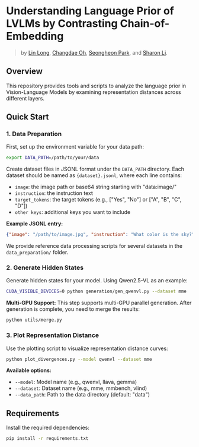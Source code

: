 # Understanding Language Prior of LVLMs by Contrasting Chain-of-Embedding

> by [Lin Long](https://llong-cs.github.io/llongme/), [Changdae Oh](https://changdaeoh.github.io/), [Seongheon Park](https://seongheon-96.github.io/), and [Sharon Li](https://pages.cs.wisc.edu/~sharonli/).

## Overview

This repository provides tools and scripts to analyze the language prior in Vision-Language Models by examining representation distances across different layers.

## Quick Start

### 1. Data Preparation

First, set up the environment variable for your data path:

```bash
export DATA_PATH=/path/to/your/data
```

Create dataset files in JSONL format under the `DATA_PATH` directory. Each dataset should be named as `{dataset}.jsonl`, where each line contains:

- `image`: the image path or base64 string starting with "data:image/"
- `instruction`: the instruction text
- `target_tokens`: the target tokens (e.g., ["Yes", "No"] or ["A", "B", "C", "D"])
- `other keys`: additional keys you want to include

**Example JSONL entry:**
```json
{"image": "/path/to/image.jpg", "instruction": "What color is the sky?", "target_tokens": ["A", "B", "C", "D"], "answer": "A"}
```

We provide reference data processing scripts for several datasets in the `data_preparation/` folder.

### 2. Generate Hidden States

Generate hidden states for your model. Using Qwen2.5-VL as an example:

```bash
CUDA_VISIBLE_DEVICES=0 python generation/gen_qwenvl.py --dataset mme
```

**Multi-GPU Support:**
This step supports multi-GPU parallel generation. After generation is complete, you need to merge the results:

```bash
python utils/merge.py
```

### 3. Plot Representation Distance

Use the plotting script to visualize representation distance curves:

```bash
python plot_divergences.py --model qwenvl --dataset mme
```

**Available options:**
- `--model`: Model name (e.g., qwenvl, llava, gemma)
- `--dataset`: Dataset name (e.g., mme, mmbench, vlind)
- `--data_path`: Path to the data directory (default: "data")

## Requirements

Install the required dependencies:

```bash
pip install -r requirements.txt
```

